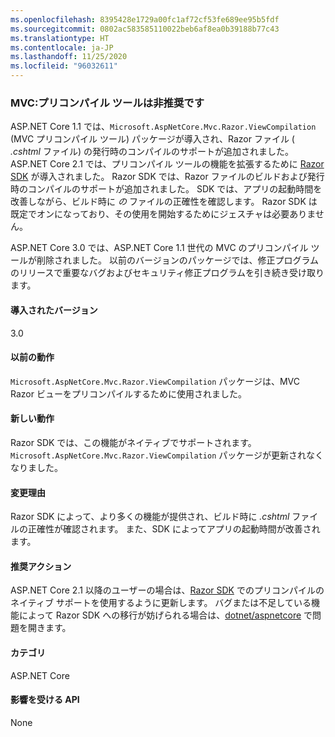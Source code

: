 ```yaml
---
ms.openlocfilehash: 8395428e1729a00fc1af72cf53fe689ee95b5fdf
ms.sourcegitcommit: 0802ac583585110022beb6af8ea0b39188b77c43
ms.translationtype: HT
ms.contentlocale: ja-JP
ms.lasthandoff: 11/25/2020
ms.locfileid: "96032611"
---
```

### <a name="mvc-precompilation-tool-deprecated"></a>MVC:プリコンパイル ツールは非推奨です

ASP.NET Core 1.1 では、`Microsoft.AspNetCore.Mvc.Razor.ViewCompilation` (MVC プリコンパイル ツール) パッケージが導入され、Razor ファイル ( *.cshtml* ファイル) の発行時のコンパイルのサポートが追加されました。 ASP.NET Core 2.1 では、プリコンパイル ツールの機能を拡張するために [Razor SDK](/aspnet/core/razor-pages/sdk?view=aspnetcore-2.1) が導入されました。 Razor SDK では、Razor ファイルのビルドおよび発行時のコンパイルのサポートが追加されました。 SDK では、アプリの起動時間を改善しながら、ビルド時に *の* ファイルの正確性を確認します。 Razor SDK は既定でオンになっており、その使用を開始するためにジェスチャは必要ありません。

ASP.NET Core 3.0 では、ASP.NET Core 1.1 世代の MVC のプリコンパイル ツールが削除されました。 以前のバージョンのパッケージでは、修正プログラムのリリースで重要なバグおよびセキュリティ修正プログラムを引き続き受け取ります。

#### <a name="version-introduced"></a>導入されたバージョン

3.0

#### <a name="old-behavior"></a>以前の動作

`Microsoft.AspNetCore.Mvc.Razor.ViewCompilation` パッケージは、MVC Razor ビューをプリコンパイルするために使用されました。

#### <a name="new-behavior"></a>新しい動作

Razor SDK では、この機能がネイティブでサポートされます。 `Microsoft.AspNetCore.Mvc.Razor.ViewCompilation` パッケージが更新されなくなりました。

#### <a name="reason-for-change"></a>変更理由

Razor SDK によって、より多くの機能が提供され、ビルド時に *.cshtml* ファイルの正確性が確認されます。 また、SDK によってアプリの起動時間が改善されます。

#### <a name="recommended-action"></a>推奨アクション

ASP.NET Core 2.1 以降のユーザーの場合は、[Razor SDK](/aspnet/core/razor-pages/sdk?view=aspnetcore-3.0) でのプリコンパイルのネイティブ サポートを使用するように更新します。 バグまたは不足している機能によって Razor SDK への移行が妨げられる場合は、[dotnet/aspnetcore](https://github.com/dotnet/aspnetcore/issues) で問題を開きます。

#### <a name="category"></a>カテゴリ

ASP.NET Core

#### <a name="affected-apis"></a>影響を受ける API

None

<!-- 

#### Affected APIs

Not detectable via API analysis

-->
